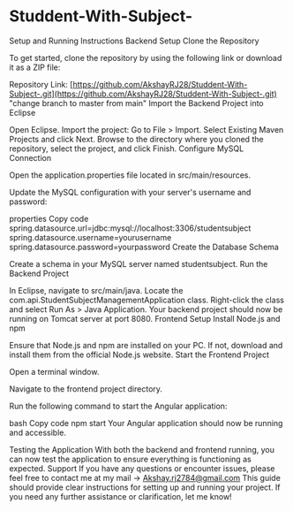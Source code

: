 # Studdent-With-Subject-

Setup and Running Instructions
Backend Setup
Clone the Repository

To get started, clone the repository by using the following link or download it as a ZIP file:

Repository Link: [https://github.com/AkshayRJ28/Studdent-With-Subject-.git](https://github.com/AkshayRJ28/Studdent-With-Subject-.git)
 "change branch to master from main" 
Import the Backend Project into Eclipse

Open Eclipse.
Import the project:
Go to File > Import.
Select Existing Maven Projects and click Next.
Browse to the directory where you cloned the repository, select the project, and click Finish.
Configure MySQL Connection

Open the application.properties file located in src/main/resources.

Update the MySQL configuration with your server's username and password:

properties
Copy code
spring.datasource.url=jdbc:mysql://localhost:3306/studentsubject
spring.datasource.username=yourusername
spring.datasource.password=yourpassword
Create the Database Schema

Create a schema in your MySQL server named studentsubject.
Run the Backend Project

In Eclipse, navigate to src/main/java.
Locate the com.api.StudentSubjectManagementApplication class.
Right-click the class and select Run As > Java Application.
Your backend project should now be running on Tomcat server at port 8080.
Frontend Setup
Install Node.js and npm

Ensure that Node.js and npm are installed on your PC. If not, download and install them from the official Node.js website.
Start the Frontend Project

Open a terminal window.

Navigate to the frontend project directory.

Run the following command to start the Angular application:

bash
Copy code
npm start
Your Angular application should now be running and accessible.

Testing the Application
With both the backend and frontend running, you can now test the application to ensure everything is functioning as expected.
Support
If you have any questions or encounter issues, please feel free to contact me at my mail -> Akshay.rj2784@gmail.com
This guide should provide clear instructions for setting up and running your project. If you need any further assistance or clarification, let me know!
